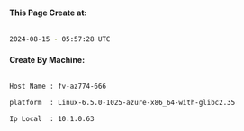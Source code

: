 
   
#### This Page Create at:

```bash

2024-08-15 - 05:57:28 UTC

```

#### Create By Machine:

```bash

Host Name : fv-az774-666

platform  : Linux-6.5.0-1025-azure-x86_64-with-glibc2.35

Ip Local  : 10.1.0.63

```

